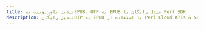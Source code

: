 ---title: تبدیل پاورپوینت بهEPUB، OTP به EPUB مبدل رایگان یا Perl SDKdescription: تبدیل رایگانOTP به EPUB با استفاده از Perl Cloud APIs & SDK. همچنین اسناد Microsoft PowerPoint را در Cloud ایجاد، ویرایش و رندر کنید.---